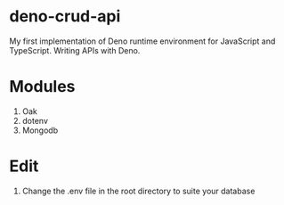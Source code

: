# deno-crud-api
My first implementation of Deno runtime environment for JavaScript and TypeScript. Writing APIs with Deno.

# Modules
1. Oak
2. dotenv
3. Mongodb


# Edit 
1. Change the .env file in the root directory to suite your database 

